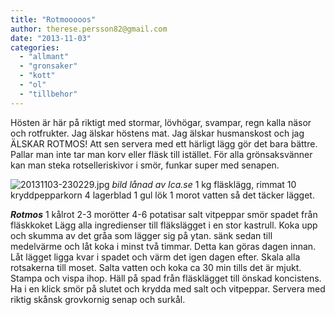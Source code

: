 ```yaml
---
title: "Rotmooooos"
author: therese.persson82@gmail.com
date: "2013-11-03"
categories: 
  - "allmant"
  - "gronsaker"
  - "kott"
  - "ol"
  - "tillbehor"
---
```


Hösten är här på riktigt med stormar, lövhögar, svampar, regn kalla näsor och rotfrukter. Jag älskar höstens mat. Jag älskar husmanskost och jag ÄLSKAR ROTMOS! Att sen servera med ett härligt lägg gör det bara bättre. Pallar man inte tar man korv eller fläsk till istället. För alla grönsaksvänner kan man steka rotselleriskivor i smör, funkar super med senapen.  
  
![20131103-230229.jpg](/static/img/20131103-230229.jpg)
_bild lånad av Ica.se_ 1 kg fläsklägg, rimmat 10 kryddpepparkorn 4 lagerblad 1 gul lök 1 morot vatten så det täcker lägget.

**_Rotmos_** 1 kålrot 2-3 morötter 4-6 potatisar salt vitpeppar smör spadet från fläskkoket Lägg alla ingredienser till fläkslägget i en stor kastrull. Koka upp och skumma av det gråa som lägger sig på ytan. sänk sedan till medelvärme och låt koka i minst två timmar. Detta kan göras dagen innan. Låt lägget ligga kvar i spadet och värm det igen dagen efter. Skala alla rotsakerna till moset. Salta vatten och koka ca 30 min tills det är mjukt. Stampa och vispa ihop. Häll på spad från fläsklägget till önskad koncistens. Ha i en klick smör på slutet och krydda med salt och vitpeppar. Servera med riktig skånsk grovkornig senap och surkål.
